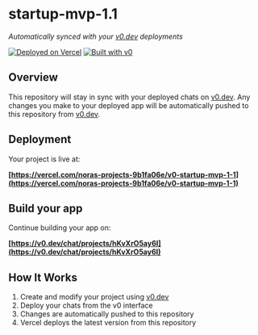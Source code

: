# startup-mvp-1.1

*Automatically synced with your [v0.dev](https://v0.dev) deployments*

[![Deployed on Vercel](https://img.shields.io/badge/Deployed%20on-Vercel-black?style=for-the-badge&logo=vercel)](https://vercel.com/noras-projects-9b1fa06e/v0-startup-mvp-1-1)
[![Built with v0](https://img.shields.io/badge/Built%20with-v0.dev-black?style=for-the-badge)](https://v0.dev/chat/projects/hKvXrO5ay6I)

## Overview

This repository will stay in sync with your deployed chats on [v0.dev](https://v0.dev).
Any changes you make to your deployed app will be automatically pushed to this repository from [v0.dev](https://v0.dev).

## Deployment

Your project is live at:

**[https://vercel.com/noras-projects-9b1fa06e/v0-startup-mvp-1-1](https://vercel.com/noras-projects-9b1fa06e/v0-startup-mvp-1-1)**

## Build your app

Continue building your app on:

**[https://v0.dev/chat/projects/hKvXrO5ay6I](https://v0.dev/chat/projects/hKvXrO5ay6I)**

## How It Works

1. Create and modify your project using [v0.dev](https://v0.dev)
2. Deploy your chats from the v0 interface
3. Changes are automatically pushed to this repository
4. Vercel deploys the latest version from this repository